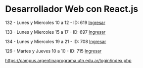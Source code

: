 Desarrollador Web con React.js
==

132 - Lunes y Miercoles 10 a 12 - ID: 619
[Ingresar](https://campus.argentinaprograma.utn.edu.ar/course/view.php?id=691)

133 - Lunes y Miercoles 15 a 17 - ID: 697
[Ingresar](https://campus.argentinaprograma.utn.edu.ar/course/view.php?id=697)

134 - Lunes y Miercoles 19 a 21 - ID: 708 
[Ingresar](https://campus.argentinaprograma.utn.edu.ar/course/view.php?id=708)

126 - Martes y Jueves 10 a 10 - ID: 715 
[Ingresar](https://campus.argentinaprograma.utn.edu.ar/course/view.php?id=715)

https://campus.argentinaprograma.utn.edu.ar/login/index.php